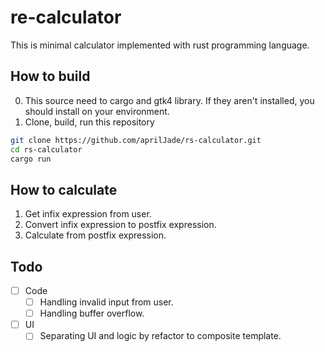# re-calculator
This is minimal calculator implemented with rust programming language. 
## How to build
0. This source need to cargo and gtk4 library. If they aren't installed, you should install on your environment.
1. Clone, build, run this repository
```bash
git clone https://github.com/aprilJade/rs-calculator.git
cd rs-calculator
cargo run
```
## How to calculate
1. Get infix expression from user.
2. Convert infix expression to postfix expression.
3. Calculate from postfix expression.

## Todo
- [ ] Code 
    - [ ] Handling invalid input from user.
    - [ ] Handling buffer overflow.
- [ ] UI 
    - [ ] Separating UI and logic by refactor to composite template.